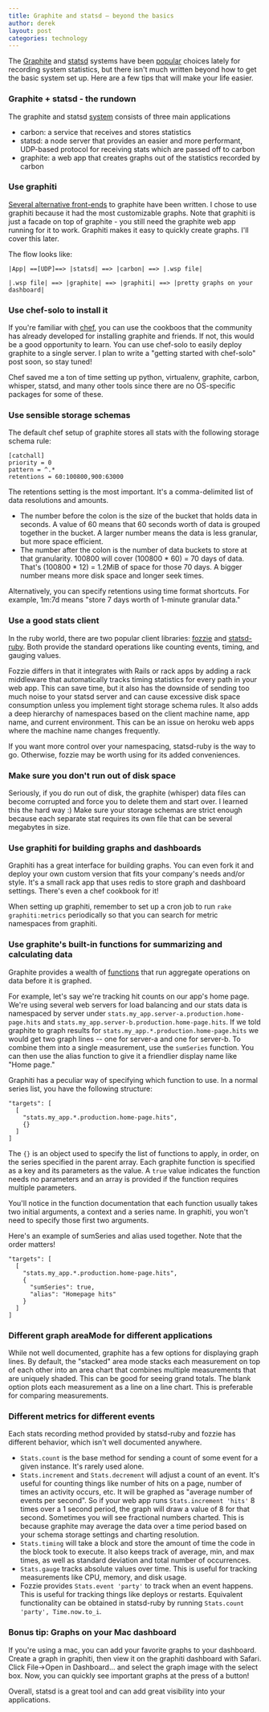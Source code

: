 ```yaml
---
title: Graphite and statsd – beyond the basics
author: derek
layout: post
categories: technology
---
```


The [Graphite](http://graphite.wikidot.com/) and [statsd](http://github.com/etsy/statsd) systems have been [popular](http://codeascraft.etsy.com/2011/02/15/measure-anything-measure-everything/) choices lately for recording system statistics, but there isn't much written beyond how to get the basic system set up. Here are a few tips that will make your life easier.

<!-- more start -->

### Graphite + statsd - the rundown

The graphite and statsd [system](http://www.aosabook.org/en/graphite.html) consists of three main applications

* carbon: a service that receives and stores statistics
* statsd: a node server that provides an easier and more performant, UDP-based protocol for receiving stats which are passed off to carbon
* graphite: a web app that creates graphs out of the statistics recorded by carbon

### Use graphiti

[Several alternative front-ends](http://graphite.readthedocs.org/en/latest/tools.html) to graphite have been written. I chose to use graphiti because it had the most customizable graphs. Note that graphiti is just a facade on top of graphite - you still need the graphite web app running for it to work. Graphiti makes it easy to quickly create graphs. I'll cover this later.

The flow looks like:

    |App| ==[UDP]==> |statsd| ==> |carbon| ==> |.wsp file|

    |.wsp file| ==> |graphite| ==> |graphiti| ==> |pretty graphs on your dashboard|

### Use chef-solo to install it

If you're familiar with [chef](http://wiki.opscode.com/display/chef/Home), you can use the cookboos that the community has already developed for installing graphite and friends. If not, this would be a good opportunity to learn. You can use chef-solo to easily deploy graphite to a single server. I plan to write a "getting started with chef-solo" post soon, so stay tuned!

Chef saved me a ton of time setting up python, virtualenv, graphite, carbon, whisper, statsd, and many other tools since there are no OS-specific packages for some of these.

### Use sensible storage schemas

The default chef setup of graphite stores all stats with the following storage schema rule:

    [catchall]
    priority = 0
    pattern = ^.*
    retentions = 60:100800,900:63000

The retentions setting is the most important. It's a comma-delimited list of data resolutions and amounts.
* The number before the colon is the size of the bucket that holds data in seconds. A value of 60 means that 60 seconds worth of data is grouped together in the bucket. A larger number means the data is less granular, but more space efficient.
* The number after the colon is the number of data buckets to store at that granularity. 100800 will cover (100800 * 60) = 70 days of data. That's (100800 * 12) = 1.2MiB of space for those 70 days. A bigger number means more disk space and longer seek times.

Alternatively, you can specify retentions using time format shortcuts. For example, 1m:7d means "store 7 days worth of 1-minute granular data."

### Use a good stats client

In the ruby world, there are two popular client libraries: [fozzie](http://rubygems.org/gems/fozzie) and [statsd-ruby](http://rubygems.org/gems/statsd-ruby). Both provide the standard operations like counting events, timing, and gauging values.

Fozzie differs in that it integrates with Rails or rack apps by adding a rack middleware that automatically tracks timing statistics for every path in your web app. This can save time, but it also has the downside of sending too much noise to your statsd server and can cause excessive disk space consumption unless you implement tight storage schema rules. It also adds a deep hierarchy of namespaces based on the client machine name, app name, and current environment. This can be an issue on heroku web apps where the machine name changes frequently.

If you want more control over your namespacing, statsd-ruby is the way to go. Otherwise, fozzie may be worth using for its added conveniences.

### Make sure you don't run out of disk space

Seriously, if you do run out of disk, the graphite (whisper) data files can become corrupted and force you to delete them and start over. I learned this the hard way :) Make sure your storage schemas are strict enough because each separate stat requires its own file that can be several megabytes in size.

### Use graphiti for building graphs and dashboards

Graphiti has a great interface for building graphs. You can even fork it and deploy your own custom version that fits your company's needs and/or style. It's a small rack app that uses redis to store graph and dashboard settings. There's even a chef cookbook for it!

When setting up graphiti, remember to set up a cron job to run `rake graphiti:metrics` periodically so that you can search for metric namespaces from graphiti.

### Use graphite's built-in functions for summarizing and calculating data

Graphite provides a wealth of [functions](http://graphite.readthedocs.org/en/1.0/functions.html) that run aggregate operations on data before it is graphed.

For example, let's say we're tracking hit counts on our app's home page. We're using several web servers for load balancing and our stats data is namespaced by server under `stats.my_app.server-a.production.home-page.hits` and `stats.my_app.server-b.production.home-page.hits`. If we told graphite to graph results for `stats.my_app.*.production.home-page.hits` we would get two graph lines -- one for server-a and one for server-b. To combine them into a single measurement, use the `sumSeries` function. You can then use the alias function to give it a friendlier display name like "Home page."

Graphiti has a peculiar way of specifying which function to use. In a normal series list, you have the following structure:

    "targets": [
      [
        "stats.my_app.*.production.home-page.hits",
        {}
      ]
    ]

The `{}` is an object used to specify the list of functions to apply, in order, on the series specified in the parent array. Each graphite function is specified as a key and its parameters as the value. A `true` value indicates the function needs no parameters and an array is provided if the function requires multiple parameters.

You'll notice in the function documentation that each function usually takes two initial arguments, a context and a series name. In graphiti, you won't need to specify those first two arguments.

Here's an example of sumSeries and alias used together. Note that the order matters!

    "targets": [
      [
        "stats.my_app.*.production.home-page.hits",
        {
          "sumSeries": true,
          "alias": "Homepage hits"
        }
      ]
    ]

### Different graph areaMode for different applications

While not well documented, graphite has a few options for displaying graph lines. By default, the "stacked" area mode stacks each measurement on top of each other into an area chart that combines multiple measurements that are uniquely shaded. This can be good for seeing grand totals. The blank option plots each measurement as a line on a line chart. This is preferable for comparing measurements.

### Different metrics for different events

Each stats recording method provided by statsd-ruby and fozzie has different behavior, which isn't well documented anywhere.

* `Stats.count` is the base method for sending a count of some event for a given instance. It's rarely used alone.
* `Stats.increment` and `Stats.decrement` will adjust a count of an event. It's useful for counting things like number of hits on a page, number of times an activity occurs, etc. It will be graphed as "average number of events per second". So if your web app runs `Stats.increment 'hits'` 8 times over a 1 second period, the graph will draw a value of 8 for that second. Sometimes you will see fractional numbers charted. This is because graphite may average the data over a time period based on your schema storage settings and charting resolution.
* `Stats.timing` will take a block and store the amount of time the code in the block took to execute. It also keeps track of average, min, and max times, as well as standard deviation and total number of occurrences. 
* `Stats.gauge` tracks absolute values over time. This is useful for tracking measurements like CPU, memory, and disk usage.
* Fozzie provides `Stats.event 'party'` to track when an event happens. This is useful for tracking things like deploys or restarts. Equivalent functionality can be obtained in statsd-ruby by running `Stats.count 'party', Time.now.to_i`.

### Bonus tip: Graphs on your Mac dashboard

If you're using a mac, you can add your favorite graphs to your dashboard. Create a graph in graphiti, then view it on the graphiti dashboard with Safari. Click File->Open in Dashboard... and select the graph image with the select box. Now, you can quickly see important graphs at the press of a button!

Overall, statsd is a great tool and can add great visibility into your applications.

<!-- more end -->
